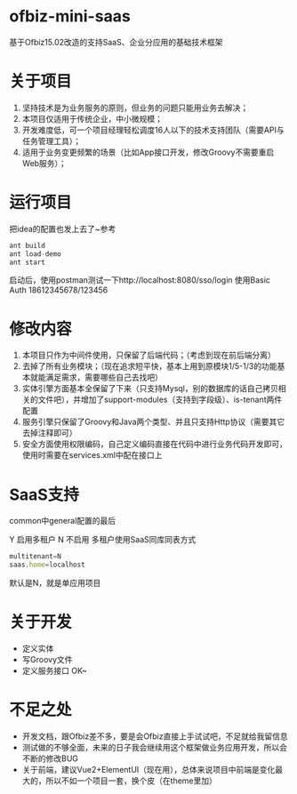 # ofbiz-mini-saas
基于Ofbiz15.02改造的支持SaaS、企业分应用的基础技术框架

# 关于项目
1. 坚持技术是为业务服务的原则，但业务的问题只能用业务去解决；
2. 本项目仅适用于传统企业，中小微规模；
3. 开发难度低，可一个项目经理轻松调度16人以下的技术支持团队（需要API与任务管理工具）；
4. 适用于业务变更频繁的场景（比如App接口开发，修改Groovy不需要重启Web服务）；

# 运行项目
把idea的配置也发上去了~参考
```javascript
ant build
ant load-demo
ant start
```
启动后，使用postman测试一下http://localhost:8080/sso/login 使用Basic Auth
18612345678/123456


# 修改内容
1. 本项目只作为中间件使用，只保留了后端代码；（考虑到现在前后端分离）
2. 去掉了所有业务模块；（现在追求短平快，基本上用到原模块1/5-1/3的功能基本就能满足需求，需要哪些自己去找吧）
3. 实体引擎方面基本全保留了下来（只支持Mysql，别的数据库的话自己拷贝相关的文件吧），并增加了support-modules（支持到字段级）、is-tenant两件配置
4. 服务引擎只保留了Groovy和Java两个类型、并且只支持Http协议（需要其它去掉注释即可）
5. 安全方面使用权限编码，自己定义编码直接在代码中进行业务代码开发即可，使用时需要在services.xml中配在接口上

# SaaS支持
common中general配置的最后

Y 启用多租户 N 不启用  多租户使用SaaS同库同表方式
```javascript
multitenant=N
saas.home=localhost
```
默认是N，就是单应用项目

# 关于开发
* 定义实体
* 写Groovy文件
* 定义服务接口
OK~

# 不足之处
* 开发文档，跟Ofbiz差不多，要是会Ofbiz直接上手试试吧，不足就给我留信息
* 测试做的不够全面，未来的日子我会继续用这个框架做业务应用开发，所以会不断的修改BUG
* 关于前端，建议Vue2+ElementUI（现在用），总体来说项目中前端是变化最大的，所以不如一个项目一套，换个皮（在theme里加）
